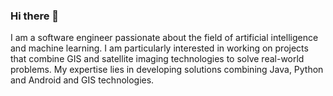 ### Hi there 👋

I am a software engineer passionate about the field of artificial intelligence and machine learning. I am particularly interested in working on projects that combine GIS and satellite imaging technologies to solve real-world problems. My expertise lies in developing solutions combining Java, Python and Android and GIS technologies.


<!--
**gusriobr/gusriobr** is a ✨ _special_ ✨ repository because its `README.md` (this file) appears on your GitHub profile.

Here are some ideas to get you started:

- 🔭 I’m currently working on ...
- 🌱 I’m currently learning ...
- 👯 I’m looking to collaborate on GIS and machine learning projects
- 🤔 I’m looking for help with ...
- 💬 Ask me about ...
- 📫 How to reach me: ...
- 😄 Pronouns: ...
- ⚡ Fun fact: ...
-->
